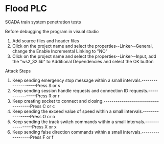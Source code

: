 # Flood PLC
SCADA train system penetration tests

Before debugging the program in visual studio
1. Add source files and header files
2. Click on the project name and select the properties--Linker--General, change the Enable Incremental Linking to "NO"
3. Click on the project name and select the properties--Linker--Input, add the "ws2_32.lib" to Additional Dependencies and select the OK button

Attack Steps
1. Keep sending emergency stop message within a small intervals.--------------------Press S or s
2. Keep sending session handle requests and connection ID requests.-----------------Press R or r
3. Keep creating socket to connect and closing.-------------------------------------Press C or c
4. Keep sending the exceed value of speed within a small intervals.-----------------Press O or o
5. Keep sending the track switch commands within a small intervals.-----------------Press X or x
6. Keep sending false direction commands within a small intervals.------------------Press F or f